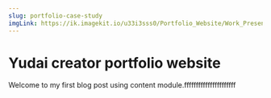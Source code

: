 ```yaml
---
slug: portfolio-case-study
imgLink: https://ik.imagekit.io/u33i3sss0/Portfolio_Website/Work_Presentation/Design_press_front___4_LZTJ1Pbtl.png?ik-sdk-version=javascript-1.4.3&updatedAt=1668791481955
---
```



# Yudai creator portfolio website

Welcome to my first blog post using content module.ffffffffffffffffffffff